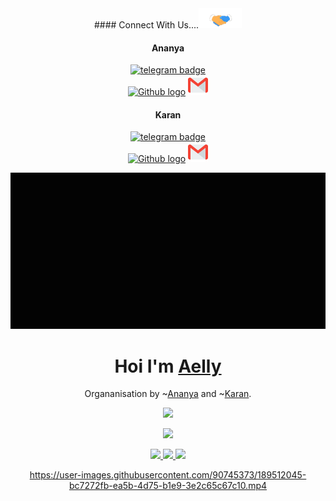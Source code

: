 
<div align="center">
#### Connect With Us....<img src="https://github.com/anunicn47/anunicn47/blob/main/Assets/Handshake.gif" height="32px">



#### Ananya
[![telegram badge](https://img.shields.io/badge/Telegram-30302f?style=flat&logo=telegram)](https://t.me/an_unic_orn_47)<br>
[<img src="https://github.githubassets.com/images/modules/logos_page/GitHub-Mark.png" alt="Github logo" width="34">](https://github.com/anunicn47) [<img 
src="https://github.com/anunicn47/anunicn47/blob/main/Assets/Gmail.svg" alt="Gmail logo" height="32">]( mailto:itsme.ananya47@gmail.com )
#### Karan
[![telegram badge](https://img.shields.io/badge/Telegram-30302f?style=flat&logo=telegram)](https://t.me/kkara9009)<br>
[<img src="https://github.githubassets.com/images/modules/logos_page/GitHub-Mark.png" alt="Github logo" width="34">](https://github.com/kkara9009) [<img 
src="https://github.com/anunicn47/anunicn47/blob/main/Assets/Gmail.svg" alt="Gmail logo" height="32">]( mailto:kkara9009@gmail.com )





<div margin-left: 400px align="center" width="600">

<img src="https://github.com/anunicn47/anunicn47/blob/main/HEHECODE.gif" alt=" Hello <𝚌𝚘𝚍𝚎𝚛𝚜/> " width="1200" height="250"/>
</div>

<div align="center" width="50">
  <div align="center">
  <h1>Hoi I'm <a href="https://github.com/AellyRbot">Aelly</a></h1>
  <p>Organanisation by ~<a href="https://github.com/anunicn47">Ananya</a> and ~<a href="https://github.com/kkara9009">Karan</a>.</p>
</div>
</p>
<p align="center">
<img src="https://readme-typing-svg.herokuapp.com?color=1C71FA&width=420&lines=A+Passionate+Developers+From+India%E2%9C%8C%EF%B8%8F;Working+on+Backend%E2%9D%A4%EF%B8%8F;Working+on+Frontend%E2%9D%A4%EF%B8%8F;Better+Command+over+Telegram+and+Whatsapp%E2%9D%A4%EF%B8%8F">
</p>
<p align="center">
  <a href="https://t.me/an_unic_or_n47"><img src="https://telegra.ph//file/3c97c3d969dde31608d0c.jpg"></a>
  <p align="center">
<a href="https://telegram.me/kkara9009">
    <img src="https://img.shields.io/badge/Telegram-grey?style=for-the-badge&logo=telegram"/>
  </a>  
 </a>
  <a href="https://github.com/kkara9009">
    <img src="https://img.shields.io/github/followers/kkara9009?label=GitHub&logo=github&style=for-the-badge&color=blue"/>
  </a>
  <a href="https://github.com/anunicn47">
    <img src="https://img.shields.io/github/followers/anunicn47?label=GitHub&logo=github&style=for-the-badge&color=blue"/>
  </a>
  

https://user-images.githubusercontent.com/90745373/189512045-bc7272fb-ea5b-4d75-b1e9-3e2c65c67c10.mp4


  
